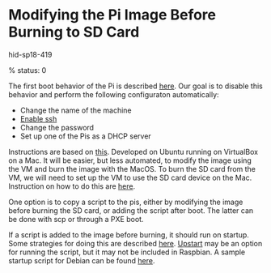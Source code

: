# Modifying the Pi Image Before Burning to SD Card

hid-sp18-419

% status: 0

The first boot behavior of the Pi is described 
[here](https://elinux.org/RPi_raspi-config#First-boot_activity).
Our goal is to disable this behavior and perform the following configuraton 
automatically:
- Change the name of the machine
- [Enable ssh](https://www.raspberrypi.org/documentation/remote-access/ssh/)
- Change the password
- Set up one of the Pis as a DHCP server

Instructions are based on 
[this](http://blog.videgro.net/2015/11/modify-disk-image-raspbian/). 
Developed on Ubuntu running on VirtualBox on a Mac. It will be easier,
but less automated, to modify the image using the VM and burn the image 
with the MacOS. To burn the SD card from the VM, we will need to set up the 
VM to use the SD card device on the Mac. Instruction on how to do this are 
[here](https://superuser.com/questions/373463/how-to-access-an-sd-card-from-a-virtual-machine).

One option is to copy a script to the pis, either by modifying the image 
before burning the SD card, or adding the script after boot. The latter 
can be done with scp or through a PXE boot. 

If a script is added to the image before burning, it should run on startup. 
Some strategies for doing this are described 
[here](https://askubuntu.com/questions/814/how-to-run-scripts-on-start-up). 
[Upstart](http://upstart.ubuntu.com/cookbook/#task-job) may be an option 
for running the script, but it may not be included in Raspbian. A sample 
startup script for Debian can be found 
[here](https://gist.github.com/naholyr/4275302).


